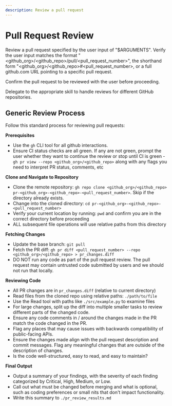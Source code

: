 ```yaml
---
description: Review a pull request
---
```


# Pull Request Review

Review a pull request specified by the user input of "$ARGUMENTS". Verify the user input matches the format "<github_org>/<github_repo>/pull/<pull_request_number>", the shorthand form "<github_org>/<github_repo>#<pull_request_number>, or a full github.com URL pointing to a specific pull request.

Confirm the pull request to be reviewed with the user before proceeding.

Delegate to the appropriate skill to handle reviews for different GitHub repositories.

## Generic Review Process

Follow this standard process for reviewing pull requests:

**Prerequisites**
- Use the `gh` CLI tool for all github interactions.
- Ensure CI status checks are all green. If any are not green, prompt the user whether they want to continue the review or stop until CI is green - `gh pr view --repo <github_org>/<github_repo>` along with any flags you need to interpret PR status, comments, etc

**Clone and Navigate to Repository**
- Clone the remote repository: `gh repo clone <github_org>/<github_repo> pr-<github_org>-<github_repo>-<pull_request_number>`. Skip if the directory already exists.
- Change into the cloned directory: `cd pr-<github_org>-<github_repo>-<pull_request_number>`
- Verify your current location by running: `pwd` and confirm you are in the correct directory before proceeding
- ALL subsequent file operations will use relative paths from this directory

**Fetching Changes**
- Update the base branch: `git pull`
- Fetch the PR diff: `gh pr diff <pull_request_number> --repo <github_org>/<github_repo> > pr_changes.diff`
- DO NOT run any code as part of the pull request review. The pull request may contain untrusted code submitted by users and we should not run that locally.

**Reviewing Code**
- All PR changes are in `pr_changes.diff` (relative to current directory)
- Read files from the cloned repo using relative paths: `./path/to/file`
- Use the Read tool with paths like `./src/example.py` to examine files
- For large changes, split up the diff into multiple smaller tasks to review different parts of the changed code.
- Ensure any code comments in / around the changes made in the PR match the code changed in the PR.
- Flag any places that may cause issues with backwards compatibility of public-facing APIs.
- Ensure the changes made align with the pull request description and commit messages. Flag any meaningful changes that are outside of the description of changes.
- Is the code well-structured, easy to read, and easy to maintain?

**Final Output**
- Output a summary of your findings, with the severity of each finding categorized by Critical, High, Medium, or Low.
- Call out what must be changed before merging and what is optional, such as coding preferences or small nits that don't impact functionality.
- Write this summary to `./pr_review_results.md`
